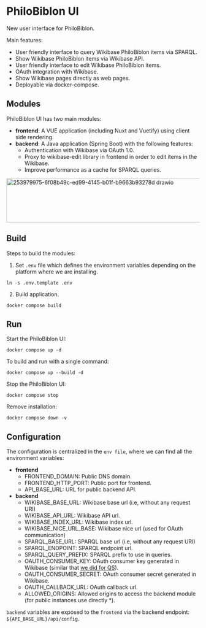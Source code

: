 # PhiloBiblon UI

New user interface for PhiloBiblon.

Main features:
 - User friendly interface to query Wikibase PhiloBiblon items via SPARQL.
 - Show Wikibase PhiloBiblon items via Wikibase API.
 - User friendly interface to edit Wikibase PhiloBiblon items.
 - OAuth integration with Wikibase.
 - Show Wikibase pages directly as web pages.
 - Deployable via docker-compose.

## Modules

PhiloBiblon UI has two main modules:
  - __frontend__: A VUE application (including Nuxt and Vuetify) using client side rendering.
  - __backend__: A Java application (Spring Boot) with the following features:
    - Authentication with Wikibase via OAuth 1.0.
    - Proxy to wikibase-edit library in frontend in order to edit items in the Wikibase.
    - Improve performance as a cache for SPARQL queries.

<img width="535" height="115" alt="253979975-6f08b49c-ed99-4145-b01f-b9663b93278d drawio" src="https://github.com/user-attachments/assets/4222019f-803f-43df-9aac-a71dffce1823" />


## Build

Steps to build the modules:

1. Set `.env` file which defines the environment variables depending on the platform where we are installing.
```
ln -s .env.template .env
```  
2. Build application.
```
docker compose build
```  


## Run

Start the PhiloBiblon UI:

```
docker compose up -d
```

To build and run with a single command:

```
docker compose up --build -d
```

Stop the PhiloBiblon UI:

```
docker compose stop
```

Remove installation:

```
docker compose down -v
```

## Configuration

The configuration is centralized in the `env file`, where we can find all the environment variables:
- __frontend__
  - FRONTEND_DOMAIN: Public DNS domain.
  - FRONTEND_HTTP_PORT: Public port for frontend.
  - API_BASE_URL: URL for public backend API.
- __backend__
  - WIKIBASE_BASE_URL: Wikibase base url (i.e, without any request URI)
  - WIKIBASE_API_URL: Wikibase API url.
  - WIKIBASE_INDEX_URL: Wikibase index url.
  - WIKIBASE_NICE_URL_BASE: Wikibase nice url (used for OAuth communication)
  - SPARQL_BASE_URL: SPARQL base url (i.e, without any request URI)
  - SPARQL_ENDPOINT: SPARQL endpoint url.
  - SPARQL_QUERY_PREFIX: SPARQL prefix to use in queries.
  - OAUTH_CONSUMER_KEY: OAuth consumer key generated in Wikibase (similar that [we did for QS](https://github.com/PhiloBiblon/philobiblon-to-wikibase/blob/master/philobiblon-sandbox/pbuidev/qs/README.md)).
  - OAUTH_CONSUMER_SECRET: OAuth consumer secret generated in Wikibase.
  - OAUTH_CALLBACK_URL: OAuth callback url.
  - ALLOWED_ORIGINS: Allowed origins to access the backend module (for public instances use directly *).

`backend` variables are exposed to the `frontend` via the backend endpoint: `${API_BASE_URL}/api/config`.
